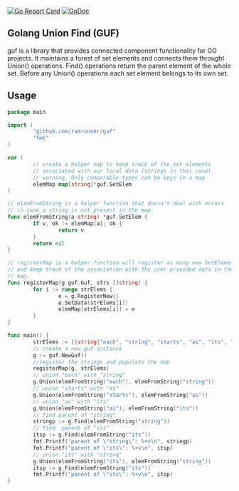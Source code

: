 [![Go Report Card](https://goreportcard.com/badge/github.com/ramrunner/guf)](https://goreportcard.com/report/github.com/ramrunner/guf)
[![GoDoc](https://godoc.org/github.com/ramrunner/guf?status.svg)](https://godoc.org/github.com/ramrunner/guf)

## Golang Union Find (GUF)

guf is a library that provides connected component functionality for GO projects.
It maintains a forest of set elements and connects them throught Union() operations.
Find() operations return the parent element of the whole set.
Before any Union() operations each set element belongs to its own set.

## Usage

```go
package main

import (
        "github.com/ramrunner/guf"
        "fmt"
)

var (
        // create a helper map to keep track of the set elements
        // associated with our local data (strings in this case).
        // warning. Only comparable types can be keys in a map.
        elemMap map[string]*guf.SetElem
)

// elemFromString is a helper function that doesn't deal with errors
// in case a string is not present in the map.
func elemFromString(a string) *guf.SetElem {
        if v, ok := elemMap[a]; ok {
                return v
        }
        return nil
}

// registerMap is a helper function will register as many new SetElements with the guf
// and keep track of the association with the user provided data in the
// map.
func registerMap(g guf.Guf, strs []string) {
        for i := range strElems {
                e = g.RegisterNew()
                e.SetData(strElems[i])
                elemMap[strElems[i]] = e
        }
}

func main() {
        strElems := []string{"each", "string", "starts", "as", "its", "own", "set"}
        // create a new guf instance
        g := guf.NewGuf()
        //register the strings and populate the map
        registerMap(g, strElems)
        // union "each" with "string"
        g.Union(elemFromString("each"), elemFromString("string"))
        // union "starts" with "as"
        g.Union(elemFromString("starts"), elemFromString("as"))
        // union "as" with "its"
        g.Union(elemFromString("as"), elemFromString("its"))
        // find parent of "string"
        stringp := g.Find(elemFromString("string"))
        // find  parent of "its"
        itsp := g.Find(elemFromString("its"))
        fmt.Printf("parent of \"string\": %+v\n", stringp)
        fmt.Printf("parent of \"its\": %+v\n", itsp)
        // union "its" with "string"
        g.Union(elemFromString("its"), elemFromString("string"))
        itsp := g.Find(elemFromString("its"))
        fmt.Printf("parent of \"its\": %+v\n", itsp)
}

```
